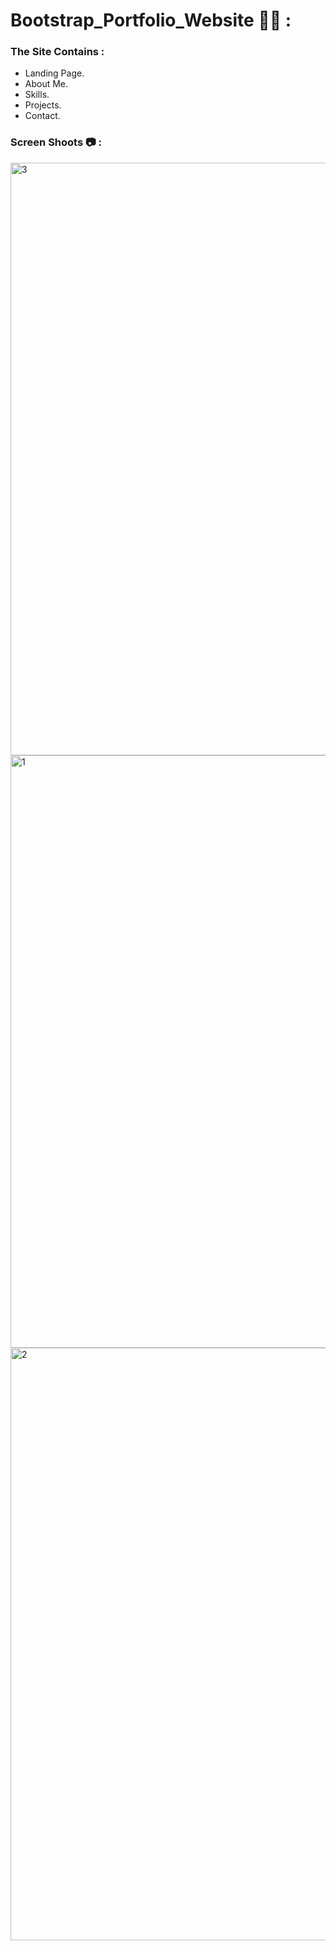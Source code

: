 # Bootstrap_Portfolio_Website 🧑🏻 :

### The Site Contains :

- Landing Page.
- About Me.
- Skills.
- Projects.
- Contact.

### Screen Shoots 📷 :

<img width="948" alt="3" src="https://github.com/moadhamousti/Bootstrap/assets/118165767/2fb8485f-3973-48ef-a17c-6b8bdf9843b9">

<img width="948" alt="1" src="https://github.com/moadhamousti/Bootstrap/assets/118165767/2d936fe2-5b7c-42e8-bbd0-67d17b76456b">

<img width="948" alt="2" src="https://github.com/moadhamousti/Bootstrap/assets/118165767/d213877b-f15d-4a26-bd14-d8261ff09498">
